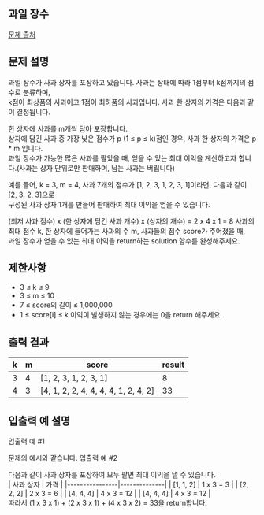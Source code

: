 ## 과일 장수

[문제 출처](https://school.programmers.co.kr/learn/courses/30/lessons/135808)

## 문제 설명
과일 장수가 사과 상자를 포장하고 있습니다. 사과는 상태에 따라 1점부터 k점까지의 점수로 분류하며,  
k점이 최상품의 사과이고 1점이 최하품의 사과입니다. 사과 한 상자의 가격은 다음과 같이 결정됩니다.

한 상자에 사과를 m개씩 담아 포장합니다.  
상자에 담긴 사과 중 가장 낮은 점수가 p (1 ≤ p ≤ k)점인 경우, 사과 한 상자의 가격은 p * m 입니다.  
과일 장수가 가능한 많은 사과를 팔았을 때, 얻을 수 있는 최대 이익을 계산하고자 합니다.(사과는 상자 단위로만 판매하며, 남는 사과는 버립니다)  

예를 들어, k = 3, m = 4, 사과 7개의 점수가 [1, 2, 3, 1, 2, 3, 1]이라면, 다음과 같이 [2, 3, 2, 3]으로  
구성된 사과 상자 1개를 만들어 판매하여 최대 이익을 얻을 수 있습니다.

(최저 사과 점수) x (한 상자에 담긴 사과 개수) x (상자의 개수) = 2 x 4 x 1 = 8
사과의 최대 점수 k, 한 상자에 들어가는 사과의 수 m, 사과들의 점수 score가 주어졌을 때,  
과일 장수가 얻을 수 있는 최대 이익을 return하는 solution 함수를 완성해주세요.

## 제한사항
- 3 ≤ k ≤ 9
- 3 ≤ m ≤ 10
- 7 ≤ score의 길이 ≤ 1,000,000
- 1 ≤ score[i] ≤ k
이익이 발생하지 않는 경우에는 0을 return 해주세요.

## 출력 결과
| k  | m  | score                         | result |
|----|----|-------------------------------|--------|
| 3  | 4  | [1, 2, 3, 1, 2, 3, 1]          | 8      |
| 4  | 3  | [4, 1, 2, 2, 4, 4, 4, 4, 1, 2, 4, 2] | 33     |

## 입출력 예 설명
입출력 예 #1

문제의 예시와 같습니다.
입출력 예 #2

다음과 같이 사과 상자를 포장하여 모두 팔면 최대 이익을 낼 수 있습니다.  
| 사과 상자      | 가격         |
|----------------|--------------|
| [1, 1, 2]      | 1 x 3 = 3    |
| [2, 2, 2]      | 2 x 3 = 6    |
| [4, 4, 4]      | 4 x 3 = 12   |
| [4, 4, 4]      | 4 x 3 = 12   |  
따라서 (1 x 3 x 1) + (2 x 3 x 1) + (4 x 3 x 2) = 33을 return합니다.